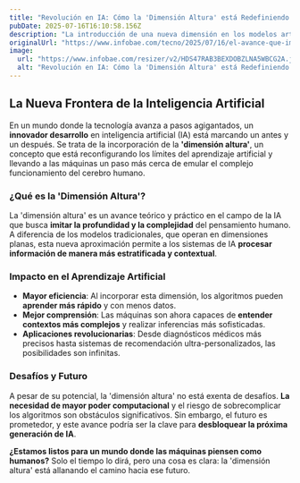 ```yaml
---
title: "Revolución en IA: Cómo la 'Dimensión Altura' está Redefiniendo el Aprendizaje Artificial"
pubDate: 2025-07-16T16:10:58.156Z
description: "La introducción de una nueva dimensión en los modelos artificiales podría transformar la memoria y la percepción de los sistemas inteligentes, mientras expertos advierten sobre los riesgos de equiparar máquinas y mente humana"
originalUrl: "https://www.infobae.com/tecno/2025/07/16/el-avance-que-imita-el-cerebro-y-desafia-los-limites-de-la-ia/"
image:
  url: "https://www.infobae.com/resizer/v2/HDS47RAB3BEXDOBZLNA5WBCG2A.jpg?auth=7ef71e2f007a8fa1f8b8272525fa2a5b9f65da0885add0f55ff20d8e67456523&smart=true&width=1200&height=630&quality=85"
  alt: "Revolución en IA: Cómo la 'Dimensión Altura' está Redefiniendo el Aprendizaje Artificial"
---
```


## **La Nueva Frontera de la Inteligencia Artificial**

En un mundo donde la tecnología avanza a pasos agigantados, un **innovador desarrollo** en inteligencia artificial (IA) está marcando un antes y un después. Se trata de la incorporación de la **'dimensión altura'**, un concepto que está reconfigurando los límites del aprendizaje artificial y llevando a las máquinas un paso más cerca de emular el complejo funcionamiento del cerebro humano.

### **¿Qué es la 'Dimensión Altura'?**

La 'dimensión altura' es un avance teórico y práctico en el campo de la IA que busca **imitar la profundidad y la complejidad** del pensamiento humano. A diferencia de los modelos tradicionales, que operan en dimensiones planas, esta nueva aproximación permite a los sistemas de IA **procesar información de manera más estratificada y contextual**.

### **Impacto en el Aprendizaje Artificial**

- **Mayor eficiencia**: Al incorporar esta dimensión, los algoritmos pueden **aprender más rápido** y con menos datos.
- **Mejor comprensión**: Las máquinas son ahora capaces de **entender contextos más complejos** y realizar inferencias más sofisticadas.
- **Aplicaciones revolucionarias**: Desde diagnósticos médicos más precisos hasta sistemas de recomendación ultra-personalizados, las posibilidades son infinitas.

### **Desafíos y Futuro**

A pesar de su potencial, la 'dimensión altura' no está exenta de desafíos. **La necesidad de mayor poder computacional** y el riesgo de sobrecomplicar los algoritmos son obstáculos significativos. Sin embargo, el futuro es prometedor, y este avance podría ser la clave para **desbloquear la próxima generación de IA**.

**¿Estamos listos para un mundo donde las máquinas piensen como humanos?** Solo el tiempo lo dirá, pero una cosa es clara: la 'dimensión altura' está allanando el camino hacia ese futuro.